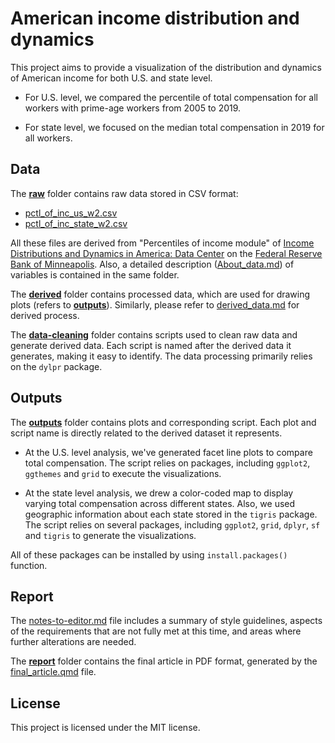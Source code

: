 # American income distribution and dynamics

<!-- badges: start -->

<!-- badges: end -->

This project aims to provide a visualization of the distribution and dynamics of American income for both U.S. and state level.

-   For U.S. level, we compared the percentile of total compensation for all workers with prime-age workers from 2005 to 2019.

-   For state level, we focused on the median total compensation in 2019 for all workers.

## Data

The [**raw**](data/raw) folder contains raw data stored in CSV format:

-   [pctl_of_inc_us_w2.csv](data/raw/pctl_of_inc_us_w2.csv)
-   [pctl_of_inc_state_w2.csv](data/raw/pctl_of_inc_state_w2.csv)

All these files are derived from "Percentiles of income module" of [Income Distributions and Dynamics in America: Data Center](https://www.minneapolisfed.org/institute/income-distributions-and-dynamics-in-america/data-center) on the [Federal Reserve Bank of Minneapolis](https://www.minneapolisfed.org/). Also, a detailed description ([About_data.md](data/raw/About_data.md)) of variables is contained in the same folder.

The [**derived**](data/derived) folder contains processed data, which are used for drawing plots (refers to [**outputs**](outputs)). Similarly, please refer to [derived_data.md](data/derived/derived_data.md) for derived process.

The [**data-cleaning**](src/data-cleaning) folder contains scripts used to clean raw data and generate derived data. Each script is named after the derived data it generates, making it easy to identify. The data processing primarily relies on the `dylpr` package.

## Outputs

The [**outputs**](outputs) folder contains plots and corresponding script. Each plot and script name is directly related to the derived dataset it represents.

-   At the U.S. level analysis, we've generated facet line plots to compare total compensation. The script relies on packages, including `ggplot2`, `ggthemes` and `grid` to execute the visualizations.

-   At the state level analysis, we drew a color-coded map to display varying total compensation across different states. Also, we used geographic information about each state stored in the `tigris` package. The script relies on several packages, including `ggplot2`, `grid`, `dplyr`, `sf` and `tigris` to generate the visualizations.

All of these packages can be installed by using `install.packages()` function.

## Report

The [notes-to-editor.md](notes-to-editor.md) file includes a summary of style guidelines, aspects of the requirements that are not fully met at this time, and areas where further alterations are needed.

The [**report**](report) folder contains the final article in PDF format, generated by the [final_article.qmd](report/final_article.qmd) file.

## License

This project is licensed under the MIT license.
